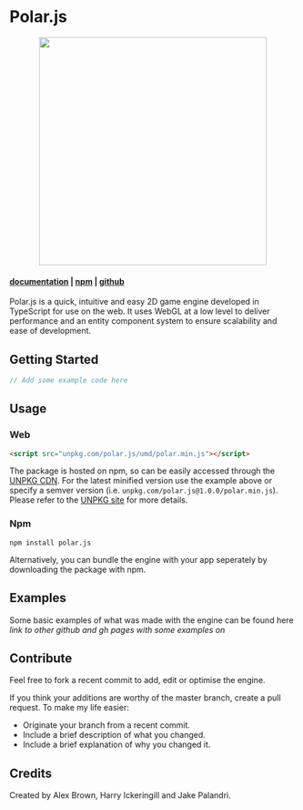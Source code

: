 # Polar.js

<p align="center">
  <img src="https://user-images.githubusercontent.com/14541442/66993027-76adbb00-f0fd-11e9-9f4a-b06a7e82d549.png" width="400">
</p>

#### [documentation](https://polar.js.org) | [npm](http://npmjs.org/package/polar.js) | [github](https://github.com/JellyAlex/polar.js)


Polar.js is a quick, intuitive and easy 2D game engine developed in TypeScript for use on the web. It uses WebGL at a low level to deliver performance and an entity component system to ensure scalability and ease of development.

## Getting Started
```js
// Add some example code here
```

## Usage
### Web
```html
<script src="unpkg.com/polar.js/umd/polar.min.js"></script>
```
The package is hosted on npm, so can be easily accessed through the [UNPKG CDN](https://unpkg.com/). For the latest minified version use the example above or specify a semver version (i.e. `unpkg.com/polar.js@1.0.0/polar.min.js`). Please refer to the [UNPKG site](https://unpkg.com/) for more details.

### Npm
```
npm install polar.js
```
Alternatively, you can bundle the engine with your app seperately by downloading the package with npm.

## Examples
Some basic examples of what was made with the engine can be found here *link to other github and gh pages with some examples on*

## Contribute
Feel free to fork a recent commit to add, edit or optimise the engine.

If you think your additions are worthy of the master branch, create a pull request.
To make my life easier:
- Originate your branch from a recent commit.
- Include a brief description of what you changed.
- Include a brief explanation of why you changed it.

## Credits 
Created by Alex Brown, Harry Ickeringill and Jake Palandri.